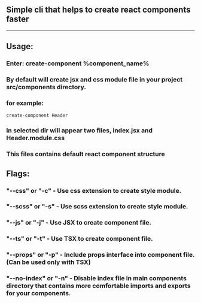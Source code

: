 ## Simple cli that helps to create react components faster

<hr>

## Usage:

### Enter: create-component %component_name%

### By default will create jsx and css module file in your project src/components directory.

### for example:

```
create-component Header
```

### In selected dir will appear two files, index.jsx and Header.module.css

### This files contains default react component structure

## Flags:

### "--css" or "-c" - Use css extension to create style module.

### "--scss" or "-s" - Use scss extension to create style module.

### "--js" or "-j" - Use JSX to create component file.

### "--ts" or "-t" - Use TSX to create component file.

### "--props" or "-p" - Include props interface into component file. (Can be used only with TSX)

### "--no-index" or "-n" - Disable index file in main components directory that contains more comfortable imports and exports for your components.
